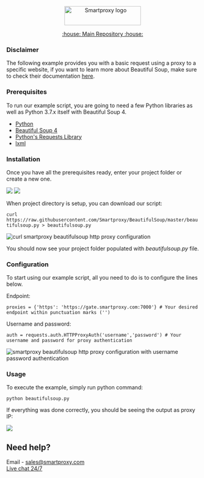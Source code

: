 <p align="center">
    <a href="https://smartproxy.com/"><img src="https://smartproxy.com/wp-content/themes/smartproxy/images/smartproxy-logo.svg" alt="Smartproxy logo" width="200" height="50"></a>
  </a>
</p>

<p align="center">
    <a href="https://github.com/Smartproxy/Smartproxy"> :house: Main Repository :house: </a>
</p>

### Disclaimer

The following example provides you with a basic request using a proxy to a specific website, if you want to learn more about Beautiful Soup, make sure to check their documentation [here](https://www.crummy.com/software/BeautifulSoup/bs4/doc/#quick-start).

### Prerequisites

To run our example script, you are going to need a few Python libraries as well as Python 3.7.x itself with Beautiful Soup 4.

* [Python](https://www.python.org/downloads/)
* [Beautiful Soup 4](https://www.crummy.com/software/BeautifulSoup/bs4/doc/#installing-beautiful-soup)
* [Python's Requests Library](https://realpython.com/python-requests/)
* [lxml](https://lxml.de/installation.html)

### Installation

Once you have all the prerequisites ready, enter your project folder or create a new one.

<img src="https://i.imgur.com/RaLIVjy.png">
<img src="https://i.imgur.com/1TeL3xI.png">

When project directory is setup, you can download our script:

`curl https://raw.githubusercontent.com/Smartproxy/BeautifulSoup/master/beautifulsoup.py > beautifulsoup.py`

<img src="https://content.screencast.com/users/JohanSP/folders/Jing/media/87b3ab19-cdb2-4e2b-ae8a-9431f538ee9a/smartproxy-beautifulsoup-configuration.png" alt="curl smartproxy beautifulsoup http proxy configuration">

You should now see your project folder populated with *beautifulsoup.py* file.

### Configuration

To start using our example script, all you need to do is to configure the lines below.

Endpoint:
```
proxies = {'https': 'https://gate.smartproxy.com:7000'} # Your desired endpoint within punctuation marks ('')
```
Username and password:
```
auth = requests.auth.HTTPProxyAuth('username','password') # Your username and password for proxy authentication
```

<img src="https://i.imgur.com/wbTPbx5.png" alt="smartproxy beautifulsoup http proxy configuration with username password authentication">

### Usage

To execute the example, simply run python command:

```
python beautifulsoup.py
```

If everything was done correctly, you should be seeing the output as proxy IP:

<img src="https://i.imgur.com/yglY5EA.png">

## Need help?
Email - sales@smartproxy.com
<br><a href="https://smartproxy.com">Live chat 24/7</a>
